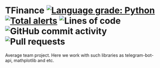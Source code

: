 # TFinance [![Language grade: Python](https://img.shields.io/lgtm/grade/python/g/deka4core/StaticMapApi.svg?logo=lgtm&logoWidth=18)](https://lgtm.com/projects/g/deka4core/StaticMapApi/context:python) [![Total alerts](https://img.shields.io/lgtm/alerts/g/deka4core/StaticMapApi.svg?logo=lgtm&logoWidth=18)](https://lgtm.com/projects/g/deka4core/StaticMapApi/alerts/) ![Lines of code](https://img.shields.io/tokei/lines/github.com/deka4core/TFinance) ![GitHub commit activity](https://img.shields.io/github/commit-activity/y/deka4core/TFinance) ![Pull requests](https://img.shields.io/static/v1?label=PR&message=Welcome&color=orange)

Average team project. Here we work with such libraries as telegram-bot-api, mathplotlib and etc.
